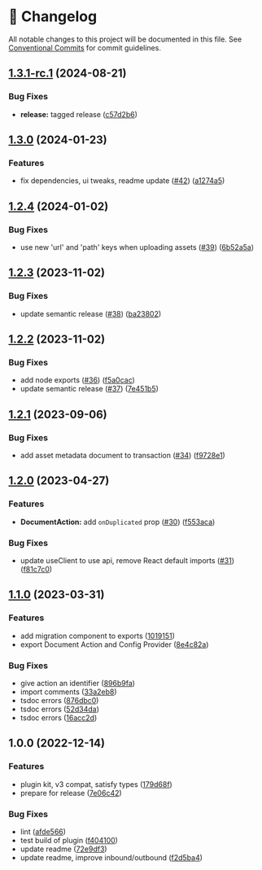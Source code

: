 <!-- markdownlint-disable --><!-- textlint-disable -->

# 📓 Changelog

All notable changes to this project will be documented in this file. See
[Conventional Commits](https://conventionalcommits.org) for commit guidelines.

## [1.3.1-rc.1](https://github.com/sanity-io/cross-dataset-duplicator/compare/v1.3.0...v1.3.1-rc.1) (2024-08-21)

### Bug Fixes

- **release:** tagged release ([c57d2b6](https://github.com/sanity-io/cross-dataset-duplicator/commit/c57d2b68d4e6c45a4924d08ceced3fe0f67119cb))

## [1.3.0](https://github.com/sanity-io/cross-dataset-duplicator/compare/v1.2.4...v1.3.0) (2024-01-23)

### Features

- fix dependencies, ui tweaks, readme update ([#42](https://github.com/sanity-io/cross-dataset-duplicator/issues/42)) ([a1274a5](https://github.com/sanity-io/cross-dataset-duplicator/commit/a1274a5a53fea3ad2ab859f8f4203cb712ad933b))

## [1.2.4](https://github.com/sanity-io/cross-dataset-duplicator/compare/v1.2.3...v1.2.4) (2024-01-02)

### Bug Fixes

- use new 'url' and 'path' keys when uploading assets ([#39](https://github.com/sanity-io/cross-dataset-duplicator/issues/39)) ([6b52a5a](https://github.com/sanity-io/cross-dataset-duplicator/commit/6b52a5a20981449918095d1c88fd6ce965bd0383))

## [1.2.3](https://github.com/sanity-io/cross-dataset-duplicator/compare/v1.2.2...v1.2.3) (2023-11-02)

### Bug Fixes

- update semantic release ([#38](https://github.com/sanity-io/cross-dataset-duplicator/issues/38)) ([ba23802](https://github.com/sanity-io/cross-dataset-duplicator/commit/ba23802f438a150664c3e7f26d2c2d3e91d75ad7))

## [1.2.2](https://github.com/sanity-io/cross-dataset-duplicator/compare/v1.2.1...v1.2.2) (2023-11-02)

### Bug Fixes

- add node exports ([#36](https://github.com/sanity-io/cross-dataset-duplicator/issues/36)) ([f5a0cac](https://github.com/sanity-io/cross-dataset-duplicator/commit/f5a0cac06f89e0c40e542f8b151a8ec6ea37f253))
- update semantic release ([#37](https://github.com/sanity-io/cross-dataset-duplicator/issues/37)) ([7e451b5](https://github.com/sanity-io/cross-dataset-duplicator/commit/7e451b52e7a08587d9751abc7d9a1e6a1a2187ef))

## [1.2.1](https://github.com/sanity-io/cross-dataset-duplicator/compare/v1.2.0...v1.2.1) (2023-09-06)

### Bug Fixes

- add asset metadata document to transaction ([#34](https://github.com/sanity-io/cross-dataset-duplicator/issues/34)) ([f9728e1](https://github.com/sanity-io/cross-dataset-duplicator/commit/f9728e138c3614a33a2ed6531cd0bd82e4ffae9e))

## [1.2.0](https://github.com/sanity-io/cross-dataset-duplicator/compare/v1.1.0...v1.2.0) (2023-04-27)

### Features

- **DocumentAction:** add `onDuplicated` prop ([#30](https://github.com/sanity-io/cross-dataset-duplicator/issues/30)) ([f553aca](https://github.com/sanity-io/cross-dataset-duplicator/commit/f553aca7ef35e2ec54f2f62e7f9e46c9067f6e29))

### Bug Fixes

- update useClient to use api, remove React default imports ([#31](https://github.com/sanity-io/cross-dataset-duplicator/issues/31)) ([f81c7c0](https://github.com/sanity-io/cross-dataset-duplicator/commit/f81c7c0eb48e67f9a840a83f96075716dd8f60df))

## [1.1.0](https://github.com/sanity-io/cross-dataset-duplicator/compare/v1.0.0...v1.1.0) (2023-03-31)

### Features

- add migration component to exports ([1019151](https://github.com/sanity-io/cross-dataset-duplicator/commit/10191513643a22f02d0517c009a7b5084eb030d0))
- export Document Action and Config Provider ([8e4c82a](https://github.com/sanity-io/cross-dataset-duplicator/commit/8e4c82a388e49c4da47c8908c898cb514325cdda))

### Bug Fixes

- give action an identifier ([896b9fa](https://github.com/sanity-io/cross-dataset-duplicator/commit/896b9fa2f3cbcfc207732cacb0255bc1534ad913))
- import comments ([33a2eb8](https://github.com/sanity-io/cross-dataset-duplicator/commit/33a2eb8a64d093eae9e9719d457c1d81b704a100))
- tsdoc errors ([876dbc0](https://github.com/sanity-io/cross-dataset-duplicator/commit/876dbc00c46c21d15992651af6760177f04acb99))
- tsdoc errors ([52d34da](https://github.com/sanity-io/cross-dataset-duplicator/commit/52d34da5f9bcbce79595c0c24d79935a98fddc27))
- tsdoc errors ([16acc2d](https://github.com/sanity-io/cross-dataset-duplicator/commit/16acc2d2f39434b8aa9a854dfcc038e2e3a7af0c))

## 1.0.0 (2022-12-14)

### Features

- plugin kit, v3 compat, satisfy types ([179d68f](https://github.com/sanity-io/cross-dataset-duplicator/commit/179d68fe6cc1cb23a993407e5e3266b798c89143))
- prepare for release ([7e06c42](https://github.com/sanity-io/cross-dataset-duplicator/commit/7e06c42e0735179ea43117ac797df2aa3625f63b))

### Bug Fixes

- lint ([afde566](https://github.com/sanity-io/cross-dataset-duplicator/commit/afde566b988a56ce6f3a2a287db4544f08dd91d8))
- test build of plugin ([f404100](https://github.com/sanity-io/cross-dataset-duplicator/commit/f404100d9f11ea235b634f079985e972b2936dac))
- update readme ([72e9df3](https://github.com/sanity-io/cross-dataset-duplicator/commit/72e9df322c392f61b6a417f8a81ab94bc29d5fb5))
- update readme, improve inbound/outbound ([f2d5ba4](https://github.com/sanity-io/cross-dataset-duplicator/commit/f2d5ba490af3f48837da74529a967e444fbafdc2))
